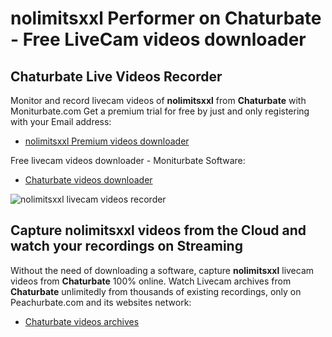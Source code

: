 # nolimitsxxl Performer on Chaturbate - Free LiveCam videos downloader

## Chaturbate Live Videos Recorder

Monitor and record livecam videos of **nolimitsxxl** from **Chaturbate** with Moniturbate.com
Get a premium trial for free by just and only registering with your Email address:
* [nolimitsxxl Premium videos downloader](https://moniturbate.com/request-demo-licence-key.html)

Free livecam videos downloader - Moniturbate Software:
* [Chaturbate videos downloader](https://moniturbate.com/moniturbate-download-software.html)

![nolimitsxxl livecam videos recorder](https://peachurnet.com/templates/moniturbate-software.png)


## Capture nolimitsxxl videos from the Cloud and watch your recordings on Streaming

Without the need of downloading a software, capture **nolimitsxxl** livecam videos from **Chaturbate** 100% online.
Watch Livecam archives from **Chaturbate** unlimitedly from thousands of existing recordings, only on Peachurbate.com and its websites network:
* [Chaturbate videos archives](https://peachurnet.com/)